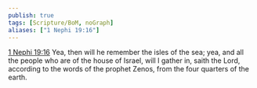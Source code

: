 ```yaml
---
publish: true
tags: [Scripture/BoM, noGraph]
aliases: ["1 Nephi 19:16"]
---
```

[1 Nephi 19:16](https://churchofjesuschrist.org/study/scriptures/bofm/1-ne/19?lang=eng&id=p16#p16) Yea, then will he remember the isles of the sea; yea, and all the people who are of the house of Israel, will I gather in, saith the Lord, according to the words of the prophet Zenos, from the four quarters of the earth.

